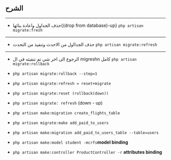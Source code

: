 ##  الشرح 

----
- حذف الجداول واعادة بنائها{(drop from database)-up} ``php artisan migrate:fresh``
----
- حذف الجدااول من الاحدث وتنفيذ من التحدث ``php artisan migrate:refresh``

----
 - الرجوع الى اخر شي تم تنفيثه في ال migreshn كامل `php artisan migrate:rollback`
 -  ``php artisan migrate:rollback --step=1``
- ``php artisan migrate:refresh = reset+migrate``
- ``php artisan migrate:reset (rollback(down))``
- ``php artisan migrate: refresh`` (down - up)
- ``php artisan make:migration create_flights_table``
- ``php artisan migrate:make add_paid_to_users``
 - ``php artisan make:migration add_paid_to_users_table --table=users``
- ``php artisan make:model student -mcrfs``**model binding**

- ``php artisan make:controller ProductController -r`` **attributes binding**


